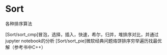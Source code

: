 # Sort
各种排序算法

[Sort/sort_cmp]冒泡，选择，插入，快速，希尔，归并，堆排序对比，并通过jupyter notebook的分析
[Sort/sort_pie]微软经典问题烙饼排序穷举遍历找最优解（参考书中C++）
